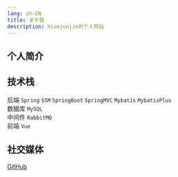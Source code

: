 ```yaml
---
lang: zh-CN
title: 关于我
description: Xiaojunjie的个人网站
---
```


## 个人简介
## 技术栈
后端 `Spring` `SSM` `SpringBoot` `SpringMVC` `Mybatis` `MybatisPlus`<br/>
数据库 `MySQL` <br/>
中间件 `RabbitMQ` <br/>
前端 `Vue`  <br/>
## 社交媒体
[GitHub](https://github.com/Mamba715)
